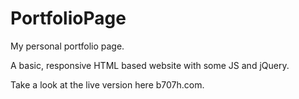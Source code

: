 # PortfolioPage

My personal portfolio page.

A basic, responsive HTML based website with some JS and jQuery.

Take a look at the live version here b707h.com.